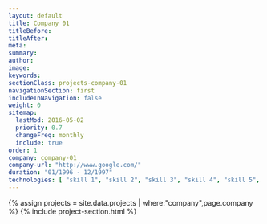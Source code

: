 ```yaml
---
layout: default
title: Company 01
titleBefore:
titleAfter:
meta:
summary:
author:
image:
keywords:
sectionClass: projects-company-01
navigationSection: first
includeInNavigation: false
weight: 0
sitemap:
  lastMod: 2016-05-02
  priority: 0.7
  changeFreq: monthly
  include: true
order: 1
company: company-01
company-url: "http://www.google.com/"
duration: "01/1996 - 12/1997"
technologies: [ "skill 1", "skill 2", "skill 3", "skill 4", "skill 5", "skill 6", "skill 7", "skill 8", "skill 9", "skill 10" ]
---
```


{% assign projects = site.data.projects | where:"company",page.company %}
{% include project-section.html %}
